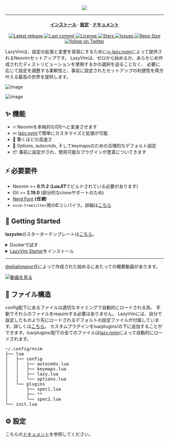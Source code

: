 <div align="center">
  <img src="https://user-images.githubusercontent.com/292349/213446185-2db63fd5-8c84-459c-9f04-e286382d6e80.png">
</div>

<hr>

<h4 align="center">
  <a href="https://lazyvim.github.io/installation">インストール</a>
  ·
  <a href="https://lazyvim.github.io/configuration">設定</a>
  ·
  <a href="https://lazyvim.github.io">ドキュメント</a>
</h4>

<div align="center"><p>
    <a href="https://github.com/LazyVim/LazyVim/releases/latest">
      <img alt="Latest release" src="https://img.shields.io/github/v/release/LazyVim/LazyVim?style=for-the-badge&logo=starship&color=C9CBFF&logoColor=D9E0EE&labelColor=302D41&include_prerelease&sort=semver" />
    </a>
    <a href="https://github.com/LazyVim/LazyVim/pulse">
      <img alt="Last commit" src="https://img.shields.io/github/last-commit/LazyVim/LazyVim?style=for-the-badge&logo=starship&color=8bd5ca&logoColor=D9E0EE&labelColor=302D41"/>
    </a>
    <a href="https://github.com/LazyVim/LazyVim/blob/main/LICENSE">
      <img alt="License" src="https://img.shields.io/github/license/LazyVim/LazyVim?style=for-the-badge&logo=starship&color=ee999f&logoColor=D9E0EE&labelColor=302D41" />
    </a>
    <a href="https://github.com/LazyVim/LazyVim/stargazers">
      <img alt="Stars" src="https://img.shields.io/github/stars/LazyVim/LazyVim?style=for-the-badge&logo=starship&color=c69ff5&logoColor=D9E0EE&labelColor=302D41" />
    </a>
    <a href="https://github.com/LazyVim/LazyVim/issues">
      <img alt="Issues" src="https://img.shields.io/github/issues/LazyVim/LazyVim?style=for-the-badge&logo=bilibili&color=F5E0DC&logoColor=D9E0EE&labelColor=302D41" />
    </a>
    <a href="https://github.com/LazyVim/LazyVim">
      <img alt="Repo Size" src="https://img.shields.io/github/repo-size/LazyVim/LazyVim?color=%23DDB6F2&label=SIZE&logo=codesandbox&style=for-the-badge&logoColor=D9E0EE&labelColor=302D41" />
    </a>
    <a href="https://twitter.com/intent/follow?screen_name=folke">
      <img alt="follow on Twitter" src="https://img.shields.io/twitter/follow/folke?style=for-the-badge&logo=twitter&color=8aadf3&logoColor=D9E0EE&labelColor=302D41" />
    </a>
</div>

LazyVimは、設定の拡張と変更を容易にするために[💤 lazy.nvim](https://github.com/folke/lazy.nvim)によって提供されるNeovimセットアップです。
LazyVimは、ゼロから始めるか、あらかじめ作成されたディストリビューションを使用するかの選択を迫ることなく、
必要に応じて設定を調整する柔軟性と、事前に設定されたセットアップの利便性を両方叶える最高の世界を提供します。

![image](https://user-images.githubusercontent.com/292349/211285846-0b7bb3bf-0462-4029-b64c-4ee1d037fc1c.png)

![image](https://user-images.githubusercontent.com/292349/213447056-92290767-ea16-430c-8727-ce994c93e9cc.png)

## ✨ 機能

- 🔥 Neovimを本格的なIDEへと変身させます
- 💤 [lazy.nvim](https://github.com/folke/lazy.nvim)で簡単にカスタマイズと拡張が可能
- 🚀 驚くほどの高速さ
- 🧹 Options, autocmds, そしてkeymapsのための合理的なデフォルト設定
- 📦 事前に設定がされ、使用可能なプラグインが豊富についてきます

## ⚡️ 必要要件

- Neovim >= **0.11.2** (**LuaJIT**でビルドされている必要があります)
- Git >= **2.19.0** (部分的なcloneサポートのため)
- [Nerd Font](https://www.nerdfonts.com/) **_(任意)_**
- `nvim-treesitter`用の**C**コンパイラ。詳細は[こちら](https://github.com/nvim-treesitter/nvim-treesitter#requirements)

## 🚀 Getting Started

**lazyvim**のスターターテンプレートは[こちら](https://github.com/lazyvim/starter)。

<details><summary>Dockerで試す</summary>

```sh
docker run -w /root -it --rm alpine:edge sh -uelic '
  apk add git lazygit fzf curl neovim ripgrep alpine-sdk --update
  git clone https://github.com/LazyVim/starter ~/.config/nvim
  cd ~/.config/nvim
  nvim
'
```

</details>

<details><summary><a href="https://github.com/LazyVim/starter">LazyVim Starter</a>をインストール</summary>

- 既存のNeovimファイルのバックアップを作成します。

  ```sh
  mv ~/.config/nvim ~/.config/nvim.bak
  mv ~/.local/share/nvim ~/.local/share/nvim.bak
  ```

- スターターをcloneします。

  ```sh
  git clone https://github.com/LazyVim/starter ~/.config/nvim
  ```

- 後ほど自分のリポジトリに加えられるように、`.git`フォルダを削除します。
  ```sh
  rm -rf ~/.config/nvim/.git
  ```

- Neovimを起動します!

  ```sh
  nvim
  ```

  **LazyVim**をカスタマイズするために、ファイルのコメントを参照してください。

</details>

---

[@elijahmanor](https://github.com/elijahmanor)氏によって作成された始めるにあたっての概要動画があります。

[![動画を見る](https://img.youtube.com/vi/N93cTbtLCIM/hqdefault.jpg)](https://www.youtube.com/watch?v=N93cTbtLCIM)

## 📂 ファイル構造

config配下にあるファイルは適切なタイミングで自動的にロードされる為、
手動でそれらのファイルをrequireする必要はありません。
LazyVimには、自分で設定したものより先にロードされるデフォルトの設定ファイルが付属しています。詳しくは[こちら](https://github.com/LazyVim/LazyVim/tree/main/lua/lazyvim/config)。
カスタムプラグインをlua/plugins/の下に追加することができます。lua/plugins/配下の全てのファイルは[lazy.nvim](https://github.com/folke/lazy.nvim)によって自動的にロードされます。

<pre>
~/.config/nvim
├── lua
│   ├── config
│   │   ├── autocmds.lua
│   │   ├── keymaps.lua
│   │   ├── lazy.lua
│   │   └── options.lua
│   └── plugins
│       ├── spec1.lua
│       ├── **
│       └── spec2.lua
└── init.lua
</pre>

## ⚙️ 設定

こちらの[ドキュメント](https://lazyvim.github.io)を参照してください。
